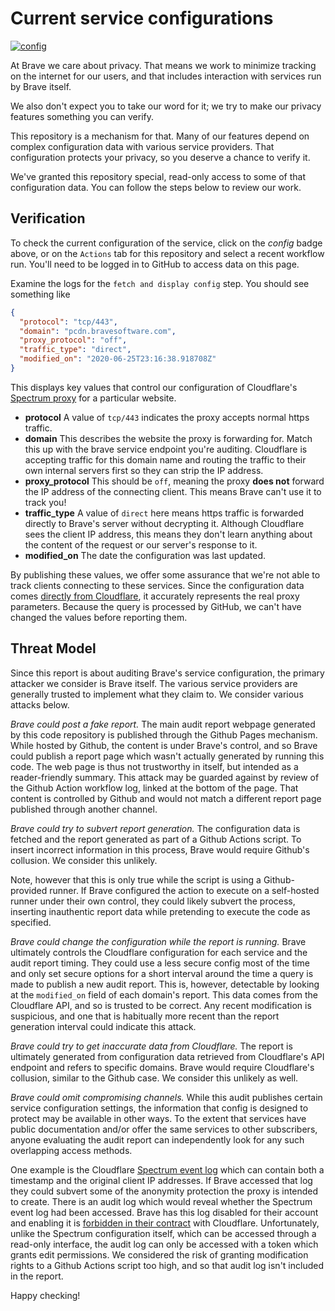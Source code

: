 # Current service configurations

[![config](https://github.com/brave-experiments/config-attestation-private/actions/workflows/config.yml/badge.svg)](https://github.com/brave-experiments/config-attestation-private/actions/workflows/config.yml)

At Brave we care about privacy. That means we work to minimize tracking
on the internet for our users, and that includes interaction
with services run by Brave itself.

We also don't expect you to take our word for it; we try to make our
privacy features something you can verify.

This repository is a mechanism for that. Many of our features
depend on complex configuration data with various service
providers. That configuration protects your privacy, so you deserve
a chance to verify it.

We've granted this repository special, read-only access to some of
that configuration data. You can follow the steps below to review
our work.

## Verification

To check the current configuration of the service, click on the
*config* badge above, or on the `Actions` tab for this repository
and select a recent workflow run. You'll need to be logged in
to GitHub to access data on this page.

Examine the logs for the `fetch and display config` step. You should
see something like

```json
{
  "protocol": "tcp/443",
  "domain": "pcdn.bravesoftware.com",
  "proxy_protocol": "off",
  "traffic_type": "direct",
  "modified_on": "2020-06-25T23:16:38.918708Z"
}
```

This displays key values that control our configuration of Cloudflare's
[Spectrum proxy](https://www.cloudflare.com/en-gb/products/cloudflare-spectrum/)
for a particular website.

- **protocol**
  A value of `tcp/443` indicates the proxy accepts normal https traffic.
- **domain**
  This describes the website the proxy is forwarding for.
  Match this up with the brave service endpoint you're auditing.
  Cloudflare is accepting traffic for this domain name and routing
  the traffic to their own internal servers first so they can strip
  the IP address.
- **proxy_protocol**
  This should be `off`, meaning the proxy **does not** forward the IP
  address of the connecting client.
  This means Brave can't use it to track you!
- **traffic_type**
  A value of `direct` here means https traffic is forwarded directly
  to Brave's server without decrypting it.
  Although Cloudflare sees the client IP address, this means
  they don't learn anything about the content of the request or
  our server's response to it.
- **modified_on**
  The date the configuration was last updated.

By publishing these values, we offer some assurance that we're not
able to track clients connecting to these services.
Since the configuration data comes
[directly from Cloudflare](https://api.cloudflare.com/#spectrum-applications-get-spectrum-application-configuration),
it accurately represents the real proxy parameters.
Because the query is processed by GitHub,
we can't have changed the values before reporting them.

## Threat Model

Since this report is about auditing Brave's service configuration,
the primary attacker we consider is Brave itself. The various service
providers are generally trusted to implement what they claim to.
We consider various attacks below.

*Brave could post a fake report.*
The main audit report webpage generated by this code repository
is published through the Github Pages mechanism. While hosted
by Github, the content is under Brave's control, and so Brave
could publish a report page which wasn't actually generated
by running this code. The web page is thus not trustworthy in
itself, but intended as a reader-friendly summary. This attack
may be guarded against by review of the Github Action workflow
log, linked at the bottom of the page. That content is controlled
by Github and would not match a different report page published
through another channel.

*Brave could try to subvert report generation.*
The configuration data is fetched and the report generated as part
of a Github Actions script. To insert incorrect information in
this process, Brave would require Github's collusion. We consider
this unlikely.

Note, however that this is only true while the script is using a
Github-provided runner. If Brave configured the action to execute
on a self-hosted runner under their own control, they could likely
subvert the process, inserting inauthentic report data while
pretending to execute the code as specified.

*Brave could change the configuration while the report is running.*
Brave ultimately controls the Cloudflare configuration for each
service and the audit report timing. They could use a less secure
config most of the time and only set secure options for a short
interval around the time a query is made to publish a new audit
report. This is, however, detectable by looking at the `modified_on`
field of each domain's report. This data comes from the Cloudflare
API, and so is trusted to be correct. Any recent modification
is suspicious, and one that is habitually more recent than the
report generation interval could indicate this attack.

*Brave could try to get inaccurate data from Cloudflare.*
The report is ultimately generated from configuration data retrieved
from Cloudflare's API endpoint and refers to specific domains.
Brave would require Cloudflare's collusion, similar to the Github
case. We consider this unlikely as well.

*Brave could omit compromising channels.*
While this audit publishes certain service configuration settings,
the information that config is designed to protect may be available
in other ways. To the extent that services have public documentation
and/or offer the same services to other subscribers, anyone evaluating
the audit report can independently look for any such overlapping
access methods.

One example is the Cloudflare [Spectrum event log](https://developers.cloudflare.com/logs/reference/log-fields/zone/spectrum_events/)
which can contain both a timestamp and the original client IP addresses.
If Brave accessed that log they could subvert some of the anonymity
protection the proxy is intended to create. There is an audit log
which would reveal whether the Spectrum event log had been accessed.
Brave has this log disabled for their account and enabling it
is [forbidden in their contract](https://brave.com/brave-private-cdn/)
with Cloudflare.
Unfortunately, unlike the Spectrum configuration itself, which
can be accessed through a read-only interface, the audit log can
only be accessed with a token which grants edit permissions.
We considered the risk of granting modification rights to a
Github Actions script too high, and so that audit log isn't
included in the report.

Happy checking!
